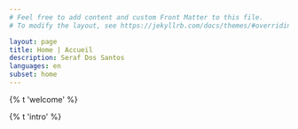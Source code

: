 ```yaml
---
# Feel free to add content and custom Front Matter to this file.
# To modify the layout, see https://jekyllrb.com/docs/themes/#overriding-theme-defaults

layout: page
title: Home | Accueil
description: Seraf Dos Santos
languages: en
subset: home
---
```


{% t 'welcome' %}

{% t 'intro' %}
